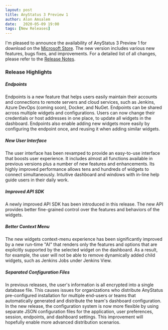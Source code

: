 ```yaml
---
layout: post
title: AnyStatus 3 Preview 1
author: Alon Amsalem
date:   2020-05-09 19:00
tags: [New Releases]
---
```


I'm pleased to announce the availability of AnyStatus 3 Preview 1 for download on the [Microsoft Store](https://www.microsoft.com/en-us/p/anystatus/9p044vpk62sb). The new version includes various new features, bugs fixes, and improvements. For a detailed list of all changes, please refer to the [Release Notes](/docs/release-notes).

### Release Highlights

##### Endpoints

Endpoints is a new feature that helps users easily maintain their accounts and connections to remote servers and cloud services, such as Jenkins, Azure DevOps (coming soon), Docker, and NuGet. Endpoints can be shared across multiple widgets and configurations. Users can now change their credentials or host addresses in one place, to update all widgets in the dashboard. Endpoints also enable adding new widgets more easily by configuring the endpoint once, and reusing it when adding similar widgets.

##### New User Interface

The user interface has been revamped to provide an easy-to-use interface that boosts user experience. It includes almost all functions available in previous versions plus a number of new features and enhancements. Its highly improved performance allows tens and hundreds of widgets to connect simultaneously. Intuitive dashboard and windows with in-line help guide users in their daily work.

##### Improved API SDK

A newly improved API SDK has been introduced in this release. The new API provides better fine-grained control over the features and behaviors of the widgets.

##### Better Context Menu

The new widgets context-menu experience has been significantly improved by a new run-time "AI" that renders only the features and options that are explicitly supported by the selected widget on the dashboard. As a result, for example, the user will not be able to remove dynamically added child widgets, such as Jenkins Jobs under Jenkins View.

##### Separated Configuration Files

In previous releases, the user's information is all encrypted into a single database file. This causes issues for organizations who distribute AnyStatus pre-configured installation for multiple end-users or teams that automatically generated and distribute the team's dashboard configuration. In the new release, the configuration system is now more flexible by using separate JSON configuration files for the application, user preferences, session, endpoints, and dashboard settings. This improvement will hopefully enable more advanced distribution scenarios.
